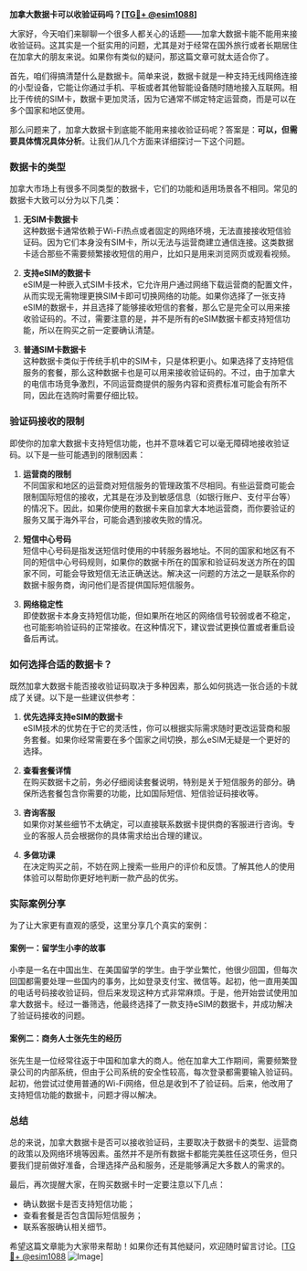 **加拿大数据卡可以收验证码吗？[[TG💪+ @esim1088](https://t.me/s/esim1088)]**

大家好，今天咱们来聊聊一个很多人都关心的话题——加拿大数据卡能不能用来接收验证码。这其实是一个挺实用的问题，尤其是对于经常在国外旅行或者长期居住在加拿大的朋友来说。如果你有类似的疑问，那这篇文章可就太适合你了。

首先，咱们得搞清楚什么是数据卡。简单来说，数据卡就是一种支持无线网络连接的小型设备，它能让你通过手机、平板或者其他智能设备随时随地接入互联网。相比于传统的SIM卡，数据卡更加灵活，因为它通常不绑定特定运营商，而是可以在多个国家和地区使用。

那么问题来了，加拿大数据卡到底能不能用来接收验证码呢？答案是：**可以，但需要具体情况具体分析**。让我们从几个方面来详细探讨一下这个问题。

### 数据卡的类型

加拿大市场上有很多不同类型的数据卡，它们的功能和适用场景各不相同。常见的数据卡大致可以分为以下几类：

1. **无SIM卡数据卡**  
   这种数据卡通常依赖于Wi-Fi热点或者固定的网络环境，无法直接接收短信验证码。因为它们本身没有SIM卡，所以无法与运营商建立通信连接。这类数据卡适合那些不需要频繁接收短信的用户，比如只是用来浏览网页或观看视频。

2. **支持eSIM的数据卡**  
   eSIM是一种嵌入式SIM卡技术，它允许用户通过网络下载运营商的配置文件，从而实现无需物理更换SIM卡即可切换网络的功能。如果你选择了一张支持eSIM的数据卡，并且选择了能够接收短信的套餐，那么它是完全可以用来接收验证码的。不过，需要注意的是，并不是所有的eSIM数据卡都支持短信功能，所以在购买之前一定要确认清楚。

3. **普通SIM卡数据卡**  
   这种数据卡类似于传统手机中的SIM卡，只是体积更小。如果选择了支持短信服务的套餐，那么这种数据卡也是可以用来接收验证码的。不过，由于加拿大的电信市场竞争激烈，不同运营商提供的服务内容和资费标准可能会有所不同，因此在选购时需要仔细比较。

### 验证码接收的限制

即使你的加拿大数据卡支持短信功能，也并不意味着它可以毫无障碍地接收验证码。以下是一些可能遇到的限制因素：

1. **运营商的限制**  
   不同国家和地区的运营商对短信服务的管理政策不尽相同。有些运营商可能会限制国际短信的接收，尤其是在涉及到敏感信息（如银行账户、支付平台等）的情况下。因此，如果你使用的数据卡来自加拿大本地运营商，而你要验证的服务又属于海外平台，可能会遇到接收失败的情况。

2. **短信中心号码**  
   短信中心号码是指发送短信时使用的中转服务器地址。不同的国家和地区有不同的短信中心号码规则，如果你的数据卡所在的国家和验证码发送方所在的国家不同，可能会导致短信无法正确送达。解决这一问题的方法之一是联系你的数据卡服务商，询问他们是否提供国际短信服务。

3. **网络稳定性**  
   即使数据卡本身支持短信功能，但如果所在地区的网络信号较弱或者不稳定，也可能影响验证码的正常接收。在这种情况下，建议尝试更换位置或者重启设备后再试。

### 如何选择合适的数据卡？

既然加拿大数据卡能否接收验证码取决于多种因素，那么如何挑选一张合适的卡就成了关键。以下是一些建议供参考：

1. **优先选择支持eSIM的数据卡**  
   eSIM技术的优势在于它的灵活性，你可以根据实际需求随时更改运营商和服务套餐。如果你经常需要在多个国家之间切换，那么eSIM无疑是一个更好的选择。

2. **查看套餐详情**  
   在购买数据卡之前，务必仔细阅读套餐说明，特别是关于短信服务的部分。确保所选套餐包含你需要的功能，比如国际短信、短信验证码接收等。

3. **咨询客服**  
   如果你对某些细节不太确定，可以直接联系数据卡提供商的客服进行咨询。专业的客服人员会根据你的具体需求给出合理的建议。

4. **多做功课**  
   在决定购买之前，不妨在网上搜索一些用户的评价和反馈。了解其他人的使用体验可以帮助你更好地判断一款产品的优劣。

### 实际案例分享

为了让大家更有直观的感受，这里分享几个真实的案例：

#### 案例一：留学生小李的故事  
小李是一名在中国出生、在美国留学的学生。由于学业繁忙，他很少回国，但每次回国都需要处理一些国内的事务，比如登录支付宝、微信等。起初，他一直用美国的电话号码接收验证码，但后来发现这种方式非常麻烦。于是，他开始尝试使用加拿大数据卡。经过一番筛选，他最终选择了一款支持eSIM的数据卡，并成功解决了验证码接收的问题。

#### 案例二：商务人士张先生的经历  
张先生是一位经常往返于中国和加拿大的商人。他在加拿大工作期间，需要频繁登录公司的内部系统，但由于公司系统的安全性较高，每次登录都需要输入验证码。起初，他尝试过使用普通的Wi-Fi网络，但总是收到不了验证码。后来，他改用了支持短信功能的数据卡，问题才得以解决。

### 总结

总的来说，加拿大数据卡是否可以接收验证码，主要取决于数据卡的类型、运营商的政策以及网络环境等因素。虽然并不是所有数据卡都能完美胜任这项任务，但只要我们提前做好准备，合理选择产品和服务，还是能够满足大多数人的需求的。

最后，再次提醒大家，在购买数据卡时一定要注意以下几点：
- 确认数据卡是否支持短信功能；
- 查看套餐是否包含国际短信服务；
- 联系客服确认相关细节。

希望这篇文章能为大家带来帮助！如果你还有其他疑问，欢迎随时留言讨论。[[TG💪+ @esim1088](https://t.me/s/esim1088) ![Image](https://i.postimg.cc/4NQfJmqS/Snipaste-2025-05-13-00-14-12.png)]